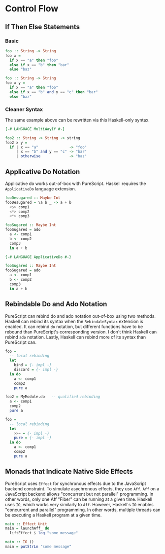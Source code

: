 # Control Flow

## If Then Else Statements

### Basic

```purescript
foo :: String -> String
foo x =
  if x == "a" then "foo"
  else if x == "b" then "bar"
  else "baz"
```

```haskell
foo :: String -> String
foo x y =
  if x == "a" then "foo"
  else if x == "b" and y == "c" then "bar"
  else "baz"
```

### Cleaner Syntax

The same example above can be rewritten via this Haskell-only syntax.

```haskell
{-# LANGUAGE MultiWayIf #-}

foo2 :: String -> String -> string
foo2 x y =
  if | x == "a"              -> "foo"
     | x == "b" and y == "c" -> "bar"
     | otherwise             -> "baz"
```

## Applicative Do Notation

Applicative do works out-of-box with PureScript. Haskell requires the `ApplicativeDo` language extension.

```purescript
fooDesugared :: Maybe Int
fooDesugared = \a b _ -> a + b
  <$> comp1
  <*> comp2
  <*> comp3

fooSugared :: Maybe Int
fooSugared = ado
  a <- comp1
  b <- comp2
  comp3
  in a + b
```

```purescript
{-# LANGUAGE ApplicativeDo #-}

fooSugared :: Maybe Int
fooSugared = ado
  a <- comp1
  b <- comp2
  comp3
  in a + b
```

## Rebindable Do and Ado Notation

PureScript can rebind do and ado notation out-of-box using two methods. Haskell can rebind its syntax when the `RebindaleSyntax` extension is enabled. It can rebind `do` notation, but different functions have to be rebound than PureScript's corresponding version. I don't think Haskell can rebind `ado` notation. Lastly, Haskell can rebind more of its syntax than PureScript can.

```purescript
foo =
  -- local rebinding
  let
    bind = {- impl -}
    discard = {- impl -}
  in do
    a <- comp1
    comp2
    pure a

foo2 = MyModule.do   -- qualified rebinding
  a <- comp1
  comp2
  pure a
```

```haskell
foo =
  -- local rebinding
  let
    >>= = {- impl -}
    pure = {- impl -}
  in do
    a <- comp1
    comp2
    pure a
```

## Monads that Indicate Native Side Effects

PureScript uses `Effect` for synchronous effects due to the JavaScript backend constraint. To simulate asychronous effects, they use `Aff`. `Aff` on a JavaScript backend allows "concurrent but not parallel" programming. In other words, only one Aff "Fiber" can be running at a given time.
Haskell uses `IO`, which works very similarly to `Aff`. However, Haskell's `IO` enables "concurrent and parallel" programming. In other words, multiple threads can be executing a Haskell program at a given time.

```purescript
main :: Effect Unit
main = launchAff_ do
  liftEffect $ log "some message"
```

```haskell
main :: IO ()
main = putStrLn "some message"
```
